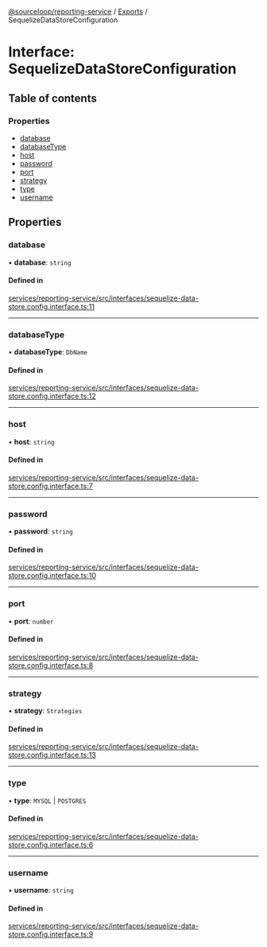 [@sourceloop/reporting-service](../README.md) / [Exports](../modules.md) / SequelizeDataStoreConfiguration

# Interface: SequelizeDataStoreConfiguration

## Table of contents

### Properties

- [database](SequelizeDataStoreConfiguration.md#database)
- [databaseType](SequelizeDataStoreConfiguration.md#databasetype)
- [host](SequelizeDataStoreConfiguration.md#host)
- [password](SequelizeDataStoreConfiguration.md#password)
- [port](SequelizeDataStoreConfiguration.md#port)
- [strategy](SequelizeDataStoreConfiguration.md#strategy)
- [type](SequelizeDataStoreConfiguration.md#type)
- [username](SequelizeDataStoreConfiguration.md#username)

## Properties

### database

• **database**: `string`

#### Defined in

[services/reporting-service/src/interfaces/sequelize-data-store.config.interface.ts:11](https://github.com/sourcefuse/loopback4-microservice-catalog/blob/93a7f917/services/reporting-service/src/interfaces/sequelize-data-store.config.interface.ts#L11)

___

### databaseType

• **databaseType**: `DbName`

#### Defined in

[services/reporting-service/src/interfaces/sequelize-data-store.config.interface.ts:12](https://github.com/sourcefuse/loopback4-microservice-catalog/blob/93a7f917/services/reporting-service/src/interfaces/sequelize-data-store.config.interface.ts#L12)

___

### host

• **host**: `string`

#### Defined in

[services/reporting-service/src/interfaces/sequelize-data-store.config.interface.ts:7](https://github.com/sourcefuse/loopback4-microservice-catalog/blob/93a7f917/services/reporting-service/src/interfaces/sequelize-data-store.config.interface.ts#L7)

___

### password

• **password**: `string`

#### Defined in

[services/reporting-service/src/interfaces/sequelize-data-store.config.interface.ts:10](https://github.com/sourcefuse/loopback4-microservice-catalog/blob/93a7f917/services/reporting-service/src/interfaces/sequelize-data-store.config.interface.ts#L10)

___

### port

• **port**: `number`

#### Defined in

[services/reporting-service/src/interfaces/sequelize-data-store.config.interface.ts:8](https://github.com/sourcefuse/loopback4-microservice-catalog/blob/93a7f917/services/reporting-service/src/interfaces/sequelize-data-store.config.interface.ts#L8)

___

### strategy

• **strategy**: `Strategies`

#### Defined in

[services/reporting-service/src/interfaces/sequelize-data-store.config.interface.ts:13](https://github.com/sourcefuse/loopback4-microservice-catalog/blob/93a7f917/services/reporting-service/src/interfaces/sequelize-data-store.config.interface.ts#L13)

___

### type

• **type**: `MYSQL` \| `POSTGRES`

#### Defined in

[services/reporting-service/src/interfaces/sequelize-data-store.config.interface.ts:6](https://github.com/sourcefuse/loopback4-microservice-catalog/blob/93a7f917/services/reporting-service/src/interfaces/sequelize-data-store.config.interface.ts#L6)

___

### username

• **username**: `string`

#### Defined in

[services/reporting-service/src/interfaces/sequelize-data-store.config.interface.ts:9](https://github.com/sourcefuse/loopback4-microservice-catalog/blob/93a7f917/services/reporting-service/src/interfaces/sequelize-data-store.config.interface.ts#L9)
